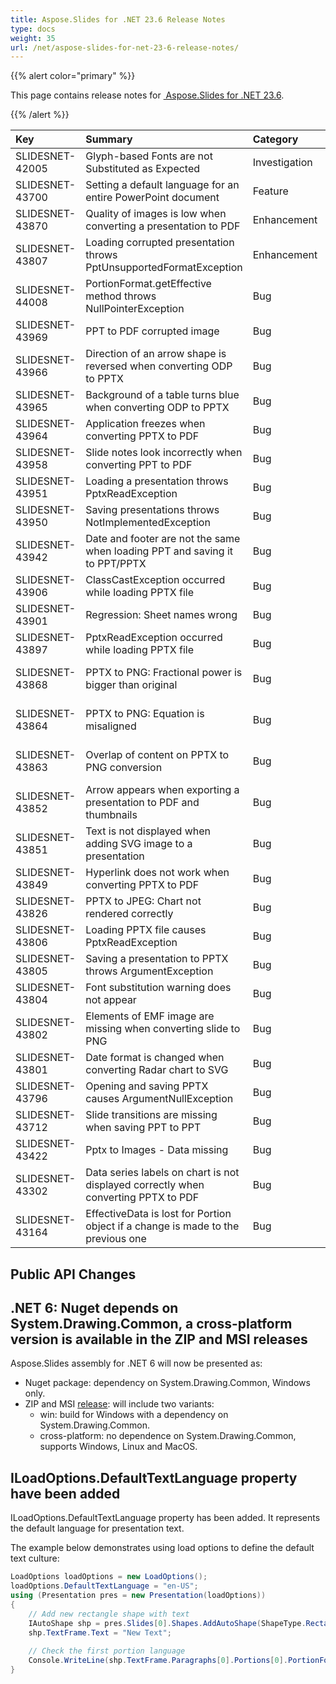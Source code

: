 ```yaml
---
title: Aspose.Slides for .NET 23.6 Release Notes
type: docs
weight: 35
url: /net/aspose-slides-for-net-23-6-release-notes/
---
```


{{% alert color="primary" %}} 

This page contains release notes for [ Aspose.Slides for .NET 23.6](https://www.nuget.org/packages/Aspose.Slides.NET/).

{{% /alert %}} 

|**Key**|**Summary**|**Category**|**Related Documentation**|
| :- | :- | :- | :- |
|SLIDESNET-42005|Glyph-based Fonts are not Substituted as Expected|Investigation|<https://docs.aspose.com/slides/net/fallback-font/>
|SLIDESNET-43700|Setting a default language for an entire PowerPoint document|Feature|<https://docs.aspose.com/slides/net/presentation-localization/>
|SLIDESNET-43870|Quality of images is low when converting a presentation to PDF|Enhancement|<https://docs.aspose.com/slides/net/convert-powerpoint-to-pdf/>
|SLIDESNET-43807|Loading corrupted presentation throws PptUnsupportedFormatException|Enhancement|<https://docs.aspose.com/slides/net/open-presentation/>
|SLIDESNET-44008|PortionFormat.getEffective method throws NullPointerException|Bug|< https://docs.aspose.com/slides/net/shape-effective-properties/>
|SLIDESNET-43969|PPT to PDF corrupted image|Bug|< https://docs.aspose.com/slides/net/conversion-to-pdf/>
|SLIDESNET-43966|Direction of an arrow shape is reversed when converting ODP to PPTX|Bug|<https://docs.aspose.com/slides/net/convert-openoffice-odp/>
|SLIDESNET-43965|Background of a table turns blue when converting ODP to PPTX|Bug|<https://docs.aspose.com/slides/net/convert-openoffice-odp/>
|SLIDESNET-43964|Application freezes when converting PPTX to PDF|Bug|<https://docs.aspose.com/slides/net/conversion-to-pdf/>
|SLIDESNET-43958|Slide notes look incorrectly when converting PPT to PDF|Bug|<https://docs.aspose.com/slides/net/convert-powerpoint-to-pdf-with-notes/>
|SLIDESNET-43951|Loading a presentation throws PptxReadException|Bug|<https://docs.aspose.com/slides/net/open-presentation/>
|SLIDESNET-43950|Saving presentations throws NotImplementedException|Bug|<https://docs.aspose.com/slides/net/save-presentation/>
|SLIDESNET-43942|Date and footer are not the same when loading PPT and saving it to PPT/PPTX|Bug|<https://docs.aspose.com/slides/net/convert-presentation/>
|SLIDESNET-43906|ClassCastException occurred while loading PPTX file|Bug|<https://docs.aspose.com/slides/net/open-presentation/#load-presentation>
|SLIDESNET-43901|Regression: Sheet names wrong|Bug|<https://docs.aspose.com/slides/net/powerpoint-charts/>
|SLIDESNET-43897|PptxReadException occurred while loading PPTX file|Bug|<https://docs.aspose.com/slides/net/open-presentation/>
|SLIDESNET-43868|PPTX to PNG: Fractional power is bigger than original|Bug|<https://docs.aspose.com/slides/net/convert-slide/#converting-slides-to-bitmap-and-saving-the-images-in-png>
|SLIDESNET-43864|PPTX to PNG: Equation is misaligned|Bug|<https://docs.aspose.com/slides/net/convert-slide/#converting-slides-to-bitmap-and-saving-the-images-in-png>
|SLIDESNET-43863|Overlap of content on PPTX to PNG conversion|Bug|<https://docs.aspose.com/slides/net/convert-slide/#converting-slides-to-bitmap-and-saving-the-images-in-png>
|SLIDESNET-43852|Arrow appears when exporting a presentation to PDF and thumbnails|Bug|<https://docs.aspose.com/slides/net/convert-powerpoint-to-pdf/>
|SLIDESNET-43851|Text is not displayed when adding SVG image to a presentation|Bug|<https://docs.aspose.com/slides/net/image/#adding-svg-to-presentations>
|SLIDESNET-43849|Hyperlink does not work when converting PPTX to PDF|Bug|<https://docs.aspose.com/slides/net/conversion-to-pdf/>
|SLIDESNET-43826|PPTX to JPEG: Chart not rendered correctly|Bug|<https://docs.aspose.com/slides/net/powerpoint-charts>
|SLIDESNET-43806|Loading PPTX file causes PptxReadException|Bug|<https://docs.aspose.com/slides/net/open-presentation/#open-presentation>
|SLIDESNET-43805|Saving a presentation to PPTX throws ArgumentException|Bug|<https://docs.aspose.com/slides/net/save-presentation/#saving-presentation-to-files>
|SLIDESNET-43804|Font substitution warning does not appear|Bug|<https://docs.aspose.com/slides/net/font-substitution/>
|SLIDESNET-43802|Elements of EMF image are missing when converting slide to PNG|Bug|<https://docs.aspose.com/slides/net/convert-powerpoint-to-png/>
|SLIDESNET-43801|Date format is changed when converting Radar chart to SVG|Bug|<https://docs.aspose.com/slides/net/powerpoint-charts>
|SLIDESNET-43796|Opening and saving PPTX causes ArgumentNullException|Bug|<https://docs.aspose.com/slides/net/save-presentation/>
|SLIDESNET-43712|Slide transitions are missing when saving PPT to PPT|Bug|<https://docs.aspose.com/slides/net/slide-transition/>
|SLIDESNET-43422|Pptx to Images - Data missing|Bug|<https://docs.aspose.com/slides/net/powerpoint-charts/>
|SLIDESNET-43302|Data series labels on chart is not displayed correctly when converting PPTX to PDF|Bug|< https://docs.aspose.com/slides/net/convert-powerpoint-to-pdf/>
|SLIDESNET-43164|EffectiveData is lost for Portion object if a change is made to the previous one|Bug|<https://docs.aspose.com/slides/net/shape-effective-properties/>

## Public API Changes ##

## .NET 6: Nuget depends on System.Drawing.Common, a cross-platform version is available in the ZIP and MSI releases ##

Aspose.Slides assembly for .NET 6 will now be presented as:
- Nuget package: dependency on System.Drawing.Common, Windows only.
- ZIP and MSI [release](https://releases.aspose.com/slides/net/): will include two variants:
  - win: build for Windows with a dependency on 
System.Drawing.Common.
  - cross-platform: no dependence on System.Drawing.Common, supports Windows, Linux and MacOS.

## ILoadOptions.DefaultTextLanguage property have been added ##

ILoadOptions.DefaultTextLanguage property has been added. It represents the default language for presentation text.

The example below demonstrates using load options to define the default text culture:

``` csharp
LoadOptions loadOptions = new LoadOptions();
loadOptions.DefaultTextLanguage = "en-US";
using (Presentation pres = new Presentation(loadOptions))
{
    // Add new rectangle shape with text
    IAutoShape shp = pres.Slides[0].Shapes.AddAutoShape(ShapeType.Rectangle, 50, 50, 150, 50);
    shp.TextFrame.Text = "New Text";
    
    // Check the first portion language
    Console.WriteLine(shp.TextFrame.Paragraphs[0].Portions[0].PortionFormat.LanguageId);
}
```

